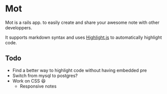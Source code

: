 # Mot
Mot is a rails app. to easily create and share your awesome note with other developpers. 

It supports markdown syntax and uses [Highlight.js](https://github.com/isagalaev/highlight.js) to automatically highlight code.

## Todo

* Find a better way to highlight code without having embedded pre 
* Switch from mysql to postgres? 
* Work on CSS :satisfied:
  * Responsive notes
